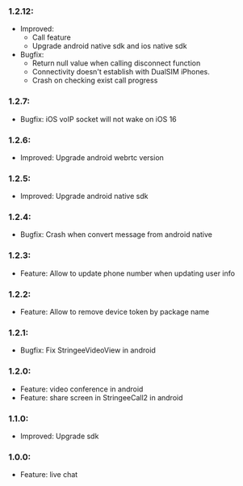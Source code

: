 ### 1.2.12:

- Improved:
    + Call feature
    + Upgrade android native sdk and ios native sdk
- Bugfix:
    + Return null value when calling disconnect function
    + Connectivity doesn't establish with DualSIM iPhones.
    + Crash on checking exist call progress

### 1.2.7:

- Bugfix: iOS voIP socket will not wake on iOS 16

### 1.2.6:

- Improved: Upgrade android webrtc version

### 1.2.5:

- Improved: Upgrade android native sdk

### 1.2.4:

- Bugfix: Crash when convert message from android native

### 1.2.3:

- Feature: Allow to update phone number when updating user info

### 1.2.2:

- Feature: Allow to remove device token by package name

### 1.2.1:

- Bugfix: Fix StringeeVideoView in android

### 1.2.0:

- Feature: video conference in android
- Feature: share screen in StringeeCall2 in android

### 1.1.0:

- Improved: Upgrade sdk

### 1.0.0:

- Feature: live chat